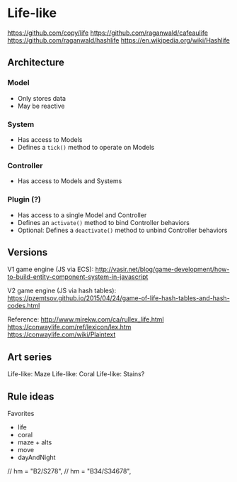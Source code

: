 # Life-like

https://github.com/copy/life
https://github.com/raganwald/cafeaulife
https://github.com/raganwald/hashlife
https://en.wikipedia.org/wiki/Hashlife

## Architecture

### Model

- Only stores data
- May be reactive

### System

- Has access to Models
- Defines a `tick()` method to operate on Models

### Controller

- Has access to Models and Systems

### Plugin (?)

- Has access to a single Model and Controller
- Defines an `activate()` method to bind Controller behaviors
- Optional: Defines a `deactivate()` method to unbind Controller behaviors

## Versions

V1 game engine (JS via ECS):
http://vasir.net/blog/game-development/how-to-build-entity-component-system-in-javascript

V2 game engine (JS via hash tables):
https://pzemtsov.github.io/2015/04/24/game-of-life-hash-tables-and-hash-codes.html

Reference:
http://www.mirekw.com/ca/rullex_life.html
https://conwaylife.com/ref/lexicon/lex.htm
https://conwaylife.com/wiki/Plaintext

## Art series

Life-like: Maze
Life-like: Coral
Life-like: Stains?

## Rule ideas

Favorites

- life
- coral
- maze + alts
- move
- dayAndNight

// hm = "B2/S278",
// hm = "B34/S34678",
